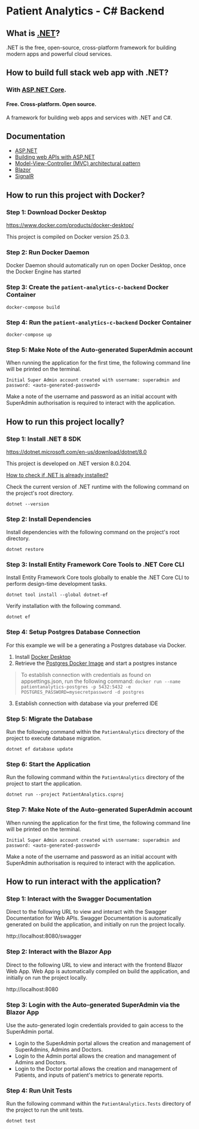 # Patient Analytics - C# Backend

## What is [.NET](https://dotnet.microsoft.com/en-us/)?
.NET is the free, open-source, cross-platform framework for building modern apps and powerful cloud services.

## How to build full stack web app with .NET?
### With [ASP.NET Core](https://dotnet.microsoft.com/en-us/apps/aspnet).
#### Free. Cross-platform. Open source. 
A framework for building web apps and services with .NET and C#.

## Documentation
- [ASP.NET](https://learn.microsoft.com/en-us/aspnet/core/?view=aspnetcore-8.0&WT.mc_id=dotnet-35129-website)
- [Building web APIs with ASP.NET](https://learn.microsoft.com/en-us/aspnet/core/web-api/?view=aspnetcore-8.0&WT.mc_id=dotnet-35129-website)
- [Model-View-Controller (MVC) architectural pattern](https://learn.microsoft.com/en-us/aspnet/core/mvc/overview?view=aspnetcore-8.0&WT.mc_id=dotnet-35129-website)
- [Blazor](https://learn.microsoft.com/en-us/aspnet/core/blazor/?view=aspnetcore-8.0&WT.mc_id=dotnet-35129-website)
- [SignalR](https://learn.microsoft.com/en-us/aspnet/core/signalr/introduction?view=aspnetcore-8.0&WT.mc_id=dotnet-35129-website)

## How to run this project with Docker?

### Step 1: Download Docker Desktop
https://www.docker.com/products/docker-desktop/

This project is compiled on Docker version 25.0.3.

### Step 2: Run Docker Daemon
Docker Daemon should automatically run on open Docker Desktop, once the Docker Engine has started

### Step 3: Create the `patient-analytics-c-backend` Docker Container
`docker-compose build`

### Step 4: Run the `patient-analytics-c-backend` Docker Container
`docker-compose up`

### Step 5: Make Note of the Auto-generated SuperAdmin account
When running the application for the first time, the following command line will be printed on the terminal.

`Initial Super Admin account created with username: superadmin and password: <auto-generated-password>`

Make a note of the username and password as an initial account with SuperAdmin authorisation is required to interact with the application.

## How to run this project locally?

### Step 1: Install .NET 8 SDK
https://dotnet.microsoft.com/en-us/download/dotnet/8.0

This project is developed on .NET version 8.0.204.

[How to check if .NET is already installed?](https://learn.microsoft.com/en-us/dotnet/core/install/how-to-detect-installed-versions?pivots=os-windows)

Check the current version of .NET runtime with the following command on the project's root directory.

`dotnet --version`

### Step 2: Install Dependencies
Install dependencies with the following command on the project's root directory.

`dotnet restore`

### Step 3: Install Entity Framework Core Tools to .NET Core CLI
Install Entity Framework Core tools globally to enable the .NET Core CLI to perform design-time development tasks.

`dotnet tool install --global dotnet-ef`

Verify installation with the following command.

`dotnet ef`

### Step 4: Setup Postgres Database Connection
For this example we will be a generating a Postgres database via Docker.

1. Install [Docker Desktop](https://www.docker.com/products/docker-desktop/)
2. Retrieve the [Postgres Docker Image](https://hub.docker.com/_/postgres) and start a postgres instance

> To establish connection with credentials as found on appsettings.json, run the following command: 
> `docker run --name patientanalytics-postgres -p 5432:5432 -e POSTGRES_PASSWORD=mysecretpassword -d postgres`

3. Establish connection with database via your preferred IDE

### Step 5: Migrate the Database
Run the following command within the `PatientAnalytics` directory of the project to execute database migration.

`dotnet ef database update`

### Step 6: Start the Application
Run the following command within the `PatientAnalytics` directory of the project to start the application.

`dotnet run --project PatientAnalytics.csproj`

### Step 7: Make Note of the Auto-generated SuperAdmin account
When running the application for the first time, the following command line will be printed on the terminal.

`Initial Super Admin account created with username: superadmin and password: <auto-generated-password>`

Make a note of the username and password as an initial account with SuperAdmin authorisation is required to interact with the application.

## How to run interact with the application?

### Step 1: Interact with the Swagger Documentation
Direct to the following URL to view and interact with the Swagger Documentation for Web APIs. 
Swagger Documentation is automatically generated on build the application, and initially on run the project locally.

http://localhost:8080/swagger

### Step 2: Interact with the Blazor App
Direct to the following URL to view and interact with the frontend Blazor Web App.
Web App is automatically compiled on build the application, and initially on run the project locally.

http://localhost:8080

### Step 3: Login with the Auto-generated SuperAdmin via the Blazor App
Use the auto-generated login credentials provided to gain access to the SuperAdmin portal.
- Login to the SuperAdmin portal allows the creation and management of SuperAdmins, Admins and Doctors.
- Login to the Admin portal allows the creation and management of Admins and Doctors.
- Login to the Doctor portal allows the creation and management of Patients, and inputs of patient's metrics to generate reports.

### Step 4: Run Unit Tests
Run the following command within the `PatientAnalytics.Tests` directory of the project to run the unit tests.

`dotnet test`
